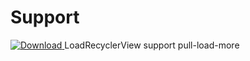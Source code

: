 # Support
[ ![Download](https://api.bintray.com/packages/xyz3282836/maven/support/images/download.svg) ](https://bintray.com/xyz3282836/maven/support/_latestVersion)
LoadRecyclerView support pull-load-more

